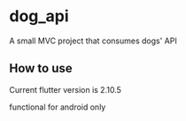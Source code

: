 # dog_api

A small MVC project that consumes dogs' API

## How to use

Current flutter version is 2.10.5

functional for android only
